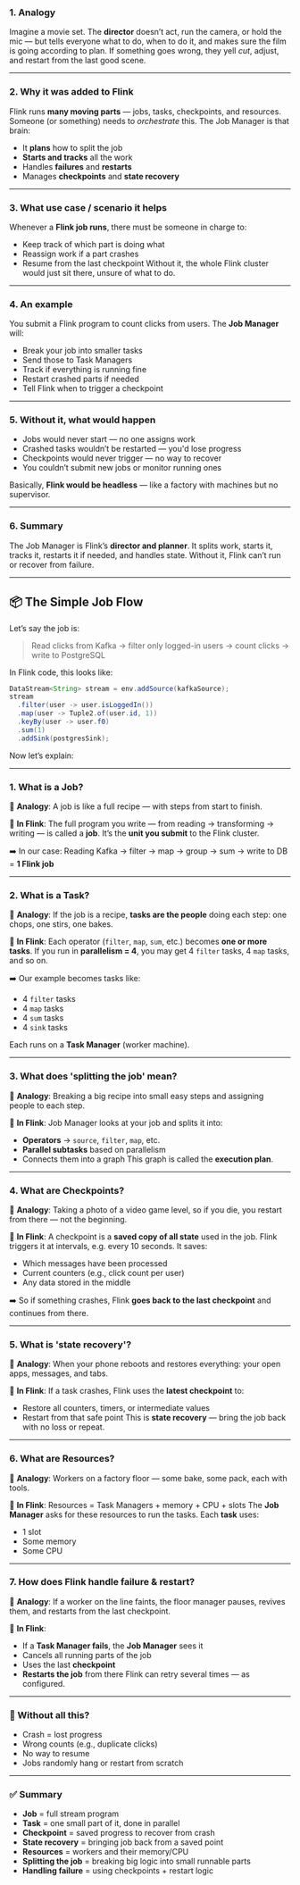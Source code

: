 ### 1. **Analogy**

Imagine a movie set. The **director** doesn’t act, run the camera, or hold the mic — but tells everyone what to do, when to do it, and makes sure the film is going according to plan. If something goes wrong, they yell *cut*, adjust, and restart from the last good scene.

---

### 2. **Why it was added to Flink**

Flink runs **many moving parts** — jobs, tasks, checkpoints, and resources. Someone (or something) needs to *orchestrate* this. The Job Manager is that brain:

* It **plans** how to split the job
* **Starts and tracks** all the work
* Handles **failures** and **restarts**
* Manages **checkpoints** and **state recovery**

---

### 3. **What use case / scenario it helps**

Whenever a **Flink job runs**, there must be someone in charge to:

* Keep track of which part is doing what
* Reassign work if a part crashes
* Resume from the last checkpoint
  Without it, the whole Flink cluster would just sit there, unsure of what to do.

---

### 4. **An example**

You submit a Flink program to count clicks from users.
The **Job Manager** will:

* Break your job into smaller tasks
* Send those to Task Managers
* Track if everything is running fine
* Restart crashed parts if needed
* Tell Flink when to trigger a checkpoint

---

### 5. **Without it, what would happen**

* Jobs would never start — no one assigns work
* Crashed tasks wouldn’t be restarted — you'd lose progress
* Checkpoints would never trigger — no way to recover
* You couldn’t submit new jobs or monitor running ones

Basically, **Flink would be headless** — like a factory with machines but no supervisor.

---

### 6. **Summary**

The Job Manager is Flink’s **director and planner**. It splits work, starts it, tracks it, restarts it if needed, and handles state.
Without it, Flink can’t run or recover from failure.

---

## 📦 The Simple Job Flow

Let’s say the job is:

> Read clicks from Kafka → filter only logged-in users → count clicks → write to PostgreSQL

In Flink code, this looks like:

```java
DataStream<String> stream = env.addSource(kafkaSource);  
stream  
  .filter(user -> user.isLoggedIn())  
  .map(user -> Tuple2.of(user.id, 1))  
  .keyBy(user -> user.f0)  
  .sum(1)  
  .addSink(postgresSink);
```

Now let’s explain:

---

### 1. **What is a Job?**

🔧 **Analogy**: A job is like a full recipe — with steps from start to finish.

🧠 **In Flink**: The full program you write — from reading → transforming → writing — is called a **job**.
It’s the **unit you submit** to the Flink cluster.

➡️ In our case:
Reading Kafka → filter → map → group → sum → write to DB = **1 Flink job**

---

### 2. **What is a Task?**

🔧 **Analogy**: If the job is a recipe, **tasks are the people** doing each step: one chops, one stirs, one bakes.

🧠 **In Flink**: Each operator (`filter`, `map`, `sum`, etc.) becomes **one or more tasks**.
If you run in **parallelism = 4**, you may get 4 `filter` tasks, 4 `map` tasks, and so on.

➡️ Our example becomes tasks like:

* 4 `filter` tasks
* 4 `map` tasks
* 4 `sum` tasks
* 4 `sink` tasks

Each runs on a **Task Manager** (worker machine).

---

### 3. **What does 'splitting the job' mean?**

🔧 **Analogy**: Breaking a big recipe into small easy steps and assigning people to each step.

🧠 **In Flink**: Job Manager looks at your job and splits it into:

* **Operators** → `source`, `filter`, `map`, etc.
* **Parallel subtasks** based on parallelism
* Connects them into a graph
  This graph is called the **execution plan**.

---

### 4. **What are Checkpoints?**

🔧 **Analogy**: Taking a photo of a video game level, so if you die, you restart from there — not the beginning.

🧠 **In Flink**: A checkpoint is a **saved copy of all state** used in the job.
Flink triggers it at intervals, e.g. every 10 seconds.
It saves:

* Which messages have been processed
* Current counters (e.g., click count per user)
* Any data stored in the middle

➡️ So if something crashes, Flink **goes back to the last checkpoint** and continues from there.

---

### 5. **What is 'state recovery'?**

🔧 **Analogy**: When your phone reboots and restores everything: your open apps, messages, and tabs.

🧠 **In Flink**: If a task crashes, Flink uses the **latest checkpoint** to:

* Restore all counters, timers, or intermediate values
* Restart from that safe point
  This is **state recovery** — bring the job back with no loss or repeat.

---

### 6. **What are Resources?**

🔧 **Analogy**: Workers on a factory floor — some bake, some pack, each with tools.

🧠 **In Flink**: Resources = Task Managers + memory + CPU + slots
The **Job Manager** asks for these resources to run the tasks.
Each **task** uses:

* 1 slot
* Some memory
* Some CPU

---

### 7. **How does Flink handle failure & restart?**

🔧 **Analogy**: If a worker on the line faints, the floor manager pauses, revives them, and restarts from the last checkpoint.

🧠 **In Flink**:

* If a **Task Manager fails**, the **Job Manager** sees it
* Cancels all running parts of the job
* Uses the last **checkpoint**
* **Restarts the job** from there
  Flink can retry several times — as configured.

---

### 🔁 Without all this?

* Crash = lost progress
* Wrong counts (e.g., duplicate clicks)
* No way to resume
* Jobs randomly hang or restart from scratch

---

### ✅ Summary

* **Job** = full stream program
* **Task** = one small part of it, done in parallel
* **Checkpoint** = saved progress to recover from crash
* **State recovery** = bringing job back from a saved point
* **Resources** = workers and their memory/CPU
* **Splitting the job** = breaking big logic into small runnable parts
* **Handling failure** = using checkpoints + restart logic


